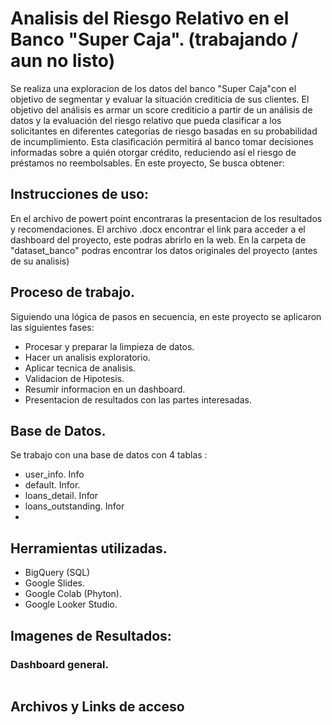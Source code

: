 # Analisis del Riesgo Relativo en el Banco "Super Caja". (trabajando / aun no listo)
Se realiza una exploracion de los datos del banco "Super Caja"con el objetivo de segmentar y evaluar la situación crediticia de sus clientes. El objetivo del análisis es armar un score crediticio a partir de un análisis de datos 
y la evaluación del riesgo relativo que pueda clasificar a los solicitantes en diferentes categorías de riesgo basadas en su probabilidad de incumplimiento. 
Esta clasificación permitirá al banco tomar decisiones informadas sobre a quién otorgar crédito, reduciendo así el riesgo de préstamos no reembolsables. 
En este proyecto, Se busca obtener:



## Instrucciones de uso:
En el archivo de powert point encontraras la presentacion de los resultados y recomendaciones.
El archivo .docx encontrar el link para acceder a el dashboard del proyecto, este podras abrirlo en la web.
En la carpeta de "dataset_banco" podras encontrar los datos originales del proyecto (antes de su analisis)


## Proceso de trabajo.
Siguiendo una lógica de pasos en secuencia, en este proyecto se aplicaron las siguientes fases:
  - Procesar y preparar la limpieza de datos.
  - Hacer un analisis exploratorio.
  - Aplicar tecnica de analisis.
  - Validacion de Hipotesis.
  - Resumir informacion en un dashboard.
  - Presentacion de resultados con las partes interesadas.


## Base de Datos.
Se trabajo con una base de datos con 4 tablas :
  - user_info. Info
  - default. Infor.
  - loans_detail. Infor
  - loans_outstanding. Infor
  - 
## Herramientas utilizadas.
  - BigQuery (SQL)
  - Google Slides.
  - Google Colab (Phyton).
  - Google Looker Studio.

    
 ## Imagenes de Resultados:
 ### Dashboard general.
 ![]()


## Archivos y Links de acceso



